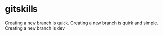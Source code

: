 # gitskills
Creating a new branch is quick.
Creating a new branch is quick and simple.
Creating a new branch is dev.
